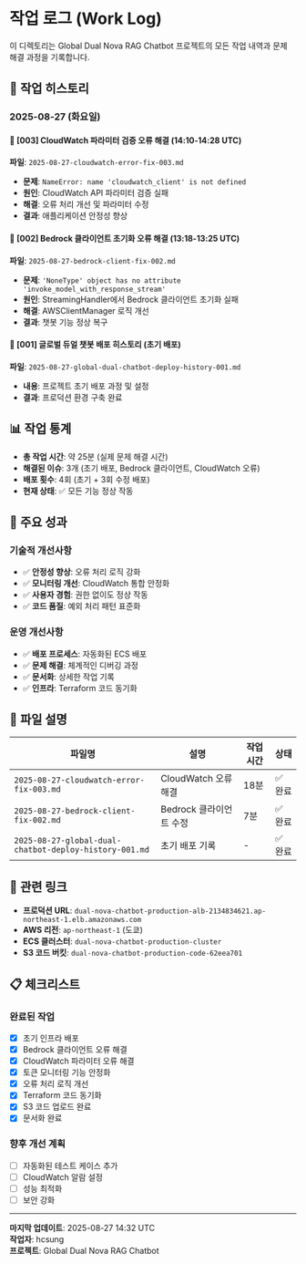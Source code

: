 # 작업 로그 (Work Log)

이 디렉토리는 Global Dual Nova RAG Chatbot 프로젝트의 모든 작업 내역과 문제 해결 과정을 기록합니다.

## 📅 작업 히스토리

### 2025-08-27 (화요일)

#### 🔧 [003] CloudWatch 파라미터 검증 오류 해결 (14:10-14:28 UTC)
**파일**: `2025-08-27-cloudwatch-error-fix-003.md`
- **문제**: `NameError: name 'cloudwatch_client' is not defined`
- **원인**: CloudWatch API 파라미터 검증 실패
- **해결**: 오류 처리 개선 및 파라미터 수정
- **결과**: 애플리케이션 안정성 향상

#### 🔧 [002] Bedrock 클라이언트 초기화 오류 해결 (13:18-13:25 UTC)
**파일**: `2025-08-27-bedrock-client-fix-002.md`
- **문제**: `'NoneType' object has no attribute 'invoke_model_with_response_stream'`
- **원인**: StreamingHandler에서 Bedrock 클라이언트 초기화 실패
- **해결**: AWSClientManager 로직 개선
- **결과**: 챗봇 기능 정상 복구

#### 🚀 [001] 글로벌 듀얼 챗봇 배포 히스토리 (초기 배포)
**파일**: `2025-08-27-global-dual-chatbot-deploy-history-001.md`
- **내용**: 프로젝트 초기 배포 과정 및 설정
- **결과**: 프로덕션 환경 구축 완료

## 📊 작업 통계

- **총 작업 시간**: 약 25분 (실제 문제 해결 시간)
- **해결된 이슈**: 3개 (초기 배포, Bedrock 클라이언트, CloudWatch 오류)
- **배포 횟수**: 4회 (초기 + 3회 수정 배포)
- **현재 상태**: ✅ 모든 기능 정상 작동

## 🎯 주요 성과

### 기술적 개선사항
- ✅ **안정성 향상**: 오류 처리 로직 강화
- ✅ **모니터링 개선**: CloudWatch 통합 안정화
- ✅ **사용자 경험**: 권한 없이도 정상 작동
- ✅ **코드 품질**: 예외 처리 패턴 표준화

### 운영 개선사항
- ✅ **배포 프로세스**: 자동화된 ECS 배포
- ✅ **문제 해결**: 체계적인 디버깅 과정
- ✅ **문서화**: 상세한 작업 기록
- ✅ **인프라**: Terraform 코드 동기화

## 📝 파일 설명

| 파일명 | 설명 | 작업 시간 | 상태 |
|--------|------|-----------|------|
| `2025-08-27-cloudwatch-error-fix-003.md` | CloudWatch 오류 해결 | 18분 | ✅ 완료 |
| `2025-08-27-bedrock-client-fix-002.md` | Bedrock 클라이언트 수정 | 7분 | ✅ 완료 |
| `2025-08-27-global-dual-chatbot-deploy-history-001.md` | 초기 배포 기록 | - | ✅ 완료 |

## 🔗 관련 링크

- **프로덕션 URL**: `dual-nova-chatbot-production-alb-2134834621.ap-northeast-1.elb.amazonaws.com`
- **AWS 리전**: `ap-northeast-1` (도쿄)
- **ECS 클러스터**: `dual-nova-chatbot-production-cluster`
- **S3 코드 버킷**: `dual-nova-chatbot-production-code-62eea701`

## 📋 체크리스트

### 완료된 작업
- [x] 초기 인프라 배포
- [x] Bedrock 클라이언트 오류 해결
- [x] CloudWatch 파라미터 오류 해결
- [x] 토큰 모니터링 기능 안정화
- [x] 오류 처리 로직 개선
- [x] Terraform 코드 동기화
- [x] S3 코드 업로드 완료
- [x] 문서화 완료

### 향후 개선 계획
- [ ] 자동화된 테스트 케이스 추가
- [ ] CloudWatch 알람 설정
- [ ] 성능 최적화
- [ ] 보안 강화

---

**마지막 업데이트**: 2025-08-27 14:32 UTC  
**작업자**: hcsung  
**프로젝트**: Global Dual Nova RAG Chatbot
